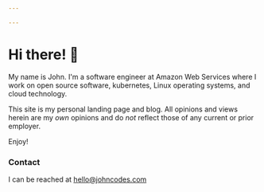```yaml
---

---
```


# Hi there! 🌊

My name is John. I'm a software engineer at Amazon Web Services
where I work on open source software, kubernetes, Linux operating systems, and cloud technology.

This site is my personal landing page and blog.
All opinions and views herein are my _own_ opinions and do _not_ reflect
those of any current or prior employer.

Enjoy!

### Contact

I can be reached at hello@johncodes.com
